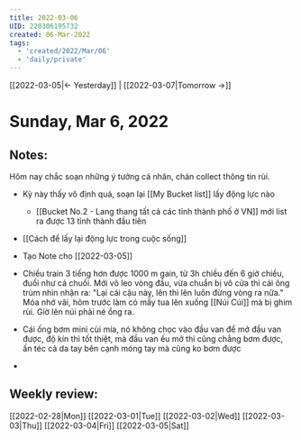 ```yaml
---
title: 2022-03-06
UID: 220306195732
created: 06-Mar-2022
tags:
  - 'created/2022/Mar/06'
  - 'daily/private'
---
```

[[2022-03-05|<- Yesterday]] | [[2022-03-07|Tomorrow ->]]
# Sunday, Mar 6, 2022

## Notes:
Hôm nay chắc soạn những ý tưởng cá nhân, chán collect thông tin rùi.

- Kỳ này thấy vô định quá, soạn lại [[My Bucket list]] lấy động lực nào
	- [[Bucket No.2 - Lang thang tất cả các tỉnh thành phố ở VN]] mới list ra được 13 tỉnh thành đầu tiên
- [[Cách để lấy lại động lực trong cuộc sống]]

- Tạo Note cho [[2022-03-05]]
- Chiều train 3 tiếng hơn được 1000 m gain, từ 3h chiều đến 6 giờ chiều, đuối như cá chuối. Mới vô leo vòng đầu, vừa chuẩn bị vô cửa thì cái ông trùm nhìn nhận ra: "Lại cái cậu này, lên thì lên luôn đừng vòng ra nữa." Móa nhớ vãi, hôm trước làm có mấy tua lên xuống [[Núi Cúi]] mà bị ghim rùi. Giờ lên núi phải né ổng ra. 
- Cái ống bơm mini cùi mía, nó không chọc vào đầu van để mở đầu van được, độ kín thì tốt thiệt, mà đầu van ếu mở thì cũng chẳng bơm được, ấn téc cả da tay bên cạnh móng tay mà cũng ko bơm được
- 
## Weekly review:
[[2022-02-28|Mon]]
[[2022-03-01|Tue]]
[[2022-03-02|Wed]]
[[2022-03-03|Thu]]
[[2022-03-04|Fri]]
[[2022-03-05|Sat]]
